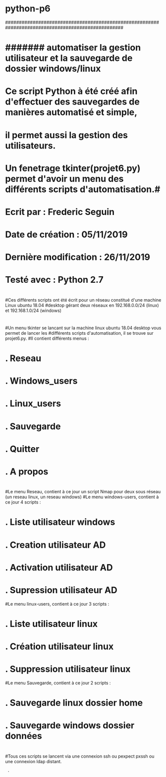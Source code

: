 # python-p6

################################################################################################### 
#                                                                                                 #
# #######  automatiser la gestion utilisateur et la sauvegarde de dossier windows/linux    ########
#                                                                                                 #
# #################################################################################################
#                                                                                                 #
# Ce script Python à été créé afin d'effectuer des sauvegardes de manières automatisé et simple,  #
# il permet aussi la gestion des utilisateurs.                                                    #
# Un fenetrage tkinter(projet6.py) permet d'avoir un menu des différents scripts d'automatisation.#
#                                                                                                 #
# #################################################################################################
#                                                                                                 #
# Ecrit par : Frederic Seguin                                                                     #                                  
# Date de création : 05/11/2019                                                                   #
# Dernière modification : 26/11/2019                                                              #
# Testé avec : Python 2.7                                                                         #
#                                                                                                 #
# #################################################################################################
#
#Ces différents scripts ont été écrit pour un réseau constitué d'une machine Linux ubuntu 18.04 
#desktop gérant deux réseaux en 192.168.0.0/24 (linux) et 192.168.1.0/24 (windows)
#
#Un menu tkinter se lancant sur la machine linux ubuntu 18.04 desktop vous permet de lancer les 
#différents scripts d'automatisation, il se trouve sur projet6.py.
#Il contient différents menus :
# .  Reseau
# .  Windows_users
# .  Linux_users
# .  Sauvegarde
# .  Quitter
# .  A propos
#      
#Le menu Reseau, contient à ce jour un script Nmap pour deux sous réseau (un reseau linux, un reseau windows)
#Le menu windows-users, contient à ce jour 4 scripts :
# . Liste utilisateur windows
# . Creation utilisateur AD 
# . Activation utilisateur AD
# . Supression utilisateur AD
#Le menu linux-users, contient à ce jour 3 scripts :
# . Liste utilisateur linux
# . Création utilisateur linux
# . Suppression utilisateur linux
#Le menu Sauvegarde, contient à ce jour 2 scripts :
# . Sauvegarde linux dossier home
# . Sauvegarde windows dossier données
#     
#Tous ces scripts se lancent via une connexion ssh ou pexpect pxssh ou une connexion ldap distant.



     
     . 

